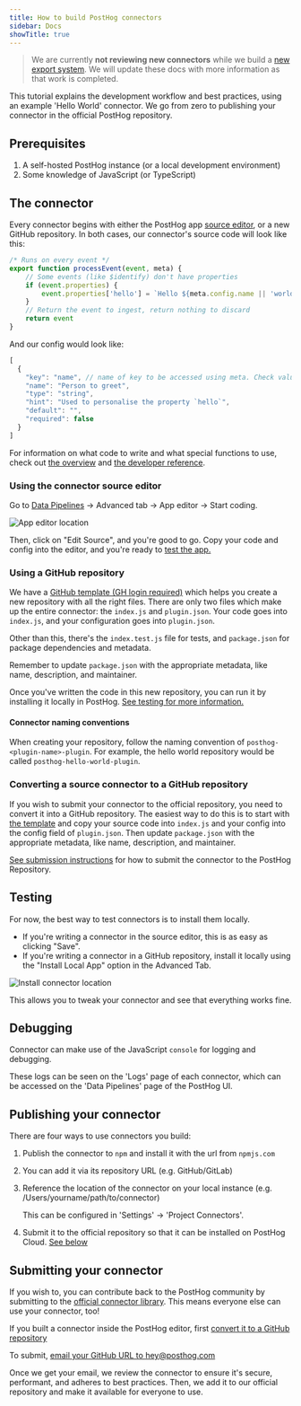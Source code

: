```yaml
---
title: How to build PostHog connectors
sidebar: Docs
showTitle: true
---
```


> We are currently **not reviewing new connectors** while we build a [new export system](https://github.com/PostHog/posthog/issues/15997). We will update these docs with more information as that work is completed. 

This tutorial explains the development workflow and best practices, using an example 'Hello World' connector. We go from zero to publishing your connector in the official PostHog repository.

## Prerequisites

1. A self-hosted PostHog instance (or a local development environment)
1. Some knowledge of JavaScript (or TypeScript)

## The connector

Every connector begins with either the PostHog app [source editor](#using-the-plugin-source-editor), or a new GitHub repository. In both cases, our connector's source code will look like this:

```js
/* Runs on every event */
export function processEvent(event, meta) {
    // Some events (like $identify) don't have properties
    if (event.properties) {
        event.properties['hello'] = `Hello ${meta.config.name || 'world'}`
    }
    // Return the event to ingest, return nothing to discard  
    return event
}
```

And our config would look like:

```js
[
  {
    "key": "name", // name of key to be accessed using meta. Check value using `meta.config.name`
    "name": "Person to greet",
    "type": "string",
    "hint": "Used to personalise the property `hello`",
    "default": "",
    "required": false
  }
]
```

For information on what code to write and what special functions to use, check out [the overview](/docs/apps/build) and [the developer reference](/docs/apps/build/reference).

### Using the connector source editor

Go to [Data Pipelines](https://app.posthog.com/apps) -> Advanced tab -> App editor -> Start coding.

![App editor location](https://res.cloudinary.com/dmukukwp6/image/upload/v1710055416/posthog.com/contents/images/plugins/plugin-editor-location.png)

Then, click on "Edit Source", and you're good to go. Copy your code and config into the editor, and you're ready to [test the app.](#testing)

### Using a GitHub repository

We have a [GitHub template (GH login required)](https://github.com/PostHog/posthog-plugin-starter-kit/generate) which helps you create a new repository with all the right files. There are only two files which make up the entire connector: the `index.js` and `plugin.json`. Your code goes into `index.js`, and your configuration goes into `plugin.json`.

Other than this, there's the `index.test.js` file for tests, and `package.json` for package dependencies and metadata.

Remember to update `package.json` with the appropriate metadata, like name, description, and maintainer.

Once you've written the code in this new repository, you can run it by installing it locally in PostHog. [See testing for more information.](#testing)

#### Connector naming conventions

When creating your repository, follow the naming convention of `posthog-<plugin-name>-plugin`. For example, the hello world  repository would be called `posthog-hello-world-plugin`.

### Converting a source connector to a GitHub repository

If you wish to submit your connector to the official repository, you need to convert it into a GitHub repository. The easiest way to do this is to start with [the template](https://github.com/PostHog/posthog-plugin-starter-kit/generate) and copy your source code into `index.js` and your config into the config field of `plugin.json`. Then update `package.json` with the appropriate metadata, like name, description, and maintainer.

[See submission instructions](#submitting-your-plugin) for how to submit the connector to the PostHog Repository.

## Testing

For now, the best way to test connectors is to install them locally. 

- If you're writing a connector in the source editor, this is as easy as clicking "Save".
- If you're writing a connector in a GitHub repository, install it locally using the "Install Local App" option in the Advanced Tab.

![Install connector location](https://res.cloudinary.com/dmukukwp6/image/upload/v1710055416/posthog.com/contents/images/plugins/install-plugin-location.png)

This allows you to tweak your connector and see that everything works fine.

## Debugging

Connector can make use of the JavaScript `console` for logging and debugging. 

These logs can be seen on the 'Logs' page of each connector, which can be accessed on the 'Data Pipelines' page of the PostHog UI.

## Publishing your connector

There are four ways to use connectors you build:

1. Publish the connector to `npm` and install it with the url from `npmjs.com` 
1. You can add it via its repository URL (e.g. GitHub/GitLab)
1. Reference the location of the connector on your local instance (e.g. /Users/yourname/path/to/connector)  

    This can be configured in 'Settings' -> 'Project Connectors'.
1. Submit it to the official repository so that it can be installed on PostHog Cloud. [See below](#submitting-your-plugin) 

## Submitting your connector

If you wish to, you can contribute back to the PostHog community by submitting to the [official connector library](/cdp). This means everyone else can use your connector, too!

If you built a connector inside the PostHog editor, first [convert it to a GitHub repository](#converting-a-source-plugin-to-a-github-repository)

To submit, [email your GitHub URL to hey@posthog.com](mailto:hey@posthog.com?subject=Submit%20Plugin%20to%20Repository&body=Plugin%20GitHub%20link%3A)

Once we get your email, we review the connector to ensure it's secure, performant, and adheres to best practices. Then, we add it to our official repository and make it available for everyone to use.
